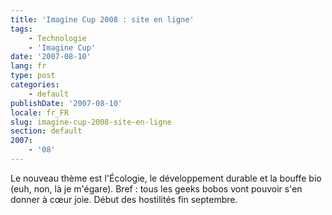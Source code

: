 ```yaml
---
title: 'Imagine Cup 2008 : site en ligne'
tags:
    - Technologie
    - 'Imagine Cup'
date: '2007-08-10'
lang: fr
type: post
categories:
    - default
publishDate: '2007-08-10'
locale: fr_FR
slug: imagine-cup-2008-site-en-ligne
section: default
2007:
    - '08'
---
```


Le nouveau thème est l'Écologie, le développement durable et la bouffe bio (euh, non, là je m'égare). Bref&nbsp;: tous les geeks bobos vont pouvoir s'en donner à cœur joie. Début des hostilités fin septembre.